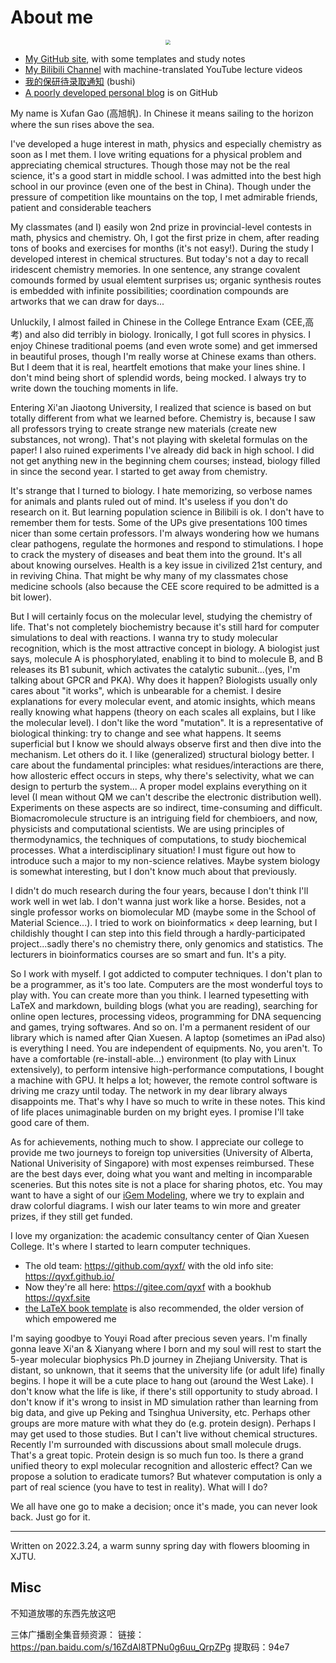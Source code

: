 # About me

<center><img src="https://gitee.com/gxf1212/notes/raw/master/_media/photo.jpg" style="zoom:50%;" /></center>

- [My GitHub site](https://github.com/gxf1212), with some templates and study notes
- [My Bilibili Channel](https://space.bilibili.com/441196634) with machine-translated YouTube lecture videos
- [我的保研待录取通知](/utils/baoyan-doge.md) (bushi)
- [A poorly developed personal blog](https://gxf1212.github.io/) is on GitHub

My name is Xufan Gao (高旭帆). In Chinese it means sailing to the horizon where the sun rises above the sea.

I've developed a huge interest in math, physics and especially chemistry as soon as I met them. I love writing equations for a physical problem and appreciating chemical structures. Though those may not be the real science, it's a good start in middle school. I was admitted into the best high school in our province (even one of the best in China). Though under the pressure of competition like mountains on the top, I met admirable friends, patient and considerable teachers

My classmates (and I) easily won 2nd prize in provincial-level contests in math, physics and chemistry. Oh, I got the first prize in chem, after reading tons of books and exercises for months (it's not easy!). During the study I developed interest in chemical structures. But today's not a day to recall iridescent chemistry memories. In one sentence, any strange covalent comounds formed by usual elemtent surprises us; organic synthesis routes is embedded with infinite possibilities; coordination compounds are artworks that we can draw for days...

Unluckily, I almost failed in Chinese in the College Entrance Exam (CEE,高考) and also did terribly in biology. Ironically, I got full scores in physics. I enjoy Chinese traditional poems (and even wrote some) and get immersed in beautiful proses, though I'm really worse at Chinese exams than others. But I deem that it is real, heartfelt emotions that make your lines shine. I don't mind being short of splendid words, being mocked. I always try to write down the touching moments in life.

Entering Xi'an Jiaotong University, I realized that science is based on but totally different from what we learned before. Chemistry is, because I saw all professors trying to create strange new materials (create new substances, not wrong). That's not playing with skeletal formulas on the paper! I also ruined experiments I've already did back in high school. I did not get anything new in the beginning chem courses; instead, biology filled in since the second year. I started to get away from chemistry.

It's strange that I turned to biology. I hate memorizing, so verbose names for animals and plants ruled out of mind. It's useless if you don't do research on it. But learning population science in Bilibili is ok. I don't have to remember them for tests. Some of the UPs give presentations 100 times nicer than some certain professors. I'm always wondering how we humans clear pathogens, regulate the hormones and respond to stimulations. I hope to crack the mystery of diseases and beat them into the ground. It's all about knowing ourselves. Health is a key issue in civilized 21st century, and in reviving China. That might be why many of my classmates chose medicine schools (also because the CEE score required to be admitted is a bit lower).

But I will certainly focus on the molecular level, studying the chemistry of life. That's not completely biochemistry because it's still hard for computer simulations to deal with reactions. I wanna try to study molecular recognition, which is the most attractive concept in biology. A biologist just says, molecule A is phosphorylated, enabling it to bind to molecule B, and B releases its B1 subunit, which activates the catalytic subunit...(yes, I'm talking about GPCR and PKA). Why does it happen? Biologists usually only cares about "it works", which is unbearable for a chemist. I desire explanations for every molecular event, and atomic insights, which means really knowing what happens (theory on each scales all explains, but I like the molecular level). I don't like the word "mutation". It is a representative of biological thinking: try to change and see what happens. It seems superficial but I know we should always observe first and then dive into the mechanism. Let others do it. I like (generalized) structural biology better. I care about the fundamental principles: what residues/interactions are there, how allosteric effect occurs in steps, why there's selectivity, what we can design to perturb the system... A proper model explains everything on it level (I mean without QM we can't describe the electronic distribution well). Experiments on these aspects are so indirect, time-consuming and difficult. Biomacromolecule structure is an intriguing field for chembioers, and now, physicists and computational scientists. We are using principles of thermodynamics, the techniques of computations, to study biochemical processes. What a interdisciplinary situation! I must figure out how to introduce such a major to my non-science relatives. Maybe system biology is somewhat interesting, but I don't know much about that previously.

I didn't do much research during the four years, because I don't think I'll work well in wet lab. I don't wanna just work like a horse. Besides, not a single professor works on biomolecular MD (maybe some in the School of Material Science...). I tried to work on bioinformatics × deep learning, but I childishly thought I can step into this field through a hardly-participated project...sadly there's no chemistry there, only genomics and statistics. The lecturers in bioinformatics courses are so smart and fun. It's a pity.

So I work with myself. I got addicted to computer techniques. I don't plan to be a programmer, as it's too late. Computers are the most wonderful toys to play with. You can create more than you think. I learned typesetting with LaTeX and markdown, building blogs (what you are reading), searching for online open lectures, processing videos, programming for DNA sequencing and games, trying softwares. And so on. I'm a permanent resident of our library which is named after Qian Xuesen. A laptop (sometimes an iPad also) is everything I need. You are independent of equipments. No, you aren't. To have a comfortable (re-install-able...) environment (to play with Linux extensively), to perform intensive high-performance computations, I bought a machine with GPU. It helps a lot; however, the remote control software is driving me crazy until today. The network in my dear library always disappoints me. That's why I have so much to write in these notes. This kind of life places unimaginable burden on my bright eyes. I promise I'll take good care of them.

As for achievements, nothing much to show. I appreciate our college to provide me two journeys to foreign top universities (University of Alberta, National Univerisity of Singapore) with most expenses reimbursed. These are the best days ever, doing what you want and melting in incomparable sceneries. But this notes site is not a place for sharing photos, etc. You may want to have a sight of our [iGem Modeling](https://2020.igem.org/Team:XJTU-China/Model), where we try to explain and draw colorful diagrams. I wish our later teams to win more and greater prizes, if they still get funded.

I love my organization: the academic consultancy center of Qian Xuesen College. It's where I started to learn computer techniques. 

- The old team: https://github.com/qyxf/ with the old info site: https://qyxf.github.io/
- Now they're all here: https://gitee.com/qyxf with a bookhub https://qyxf.site
- [the LaTeX book template](https://gitee.com/qyxf/qyxf-book) is also recommended, the older version of which empowered me 

I'm saying goodbye to Youyi Road after precious seven years. I'm finally gonna leave Xi'an \& Xianyang where I born and my soul will rest to start the 5-year molecular biophysics Ph.D journey in Zhejiang University. That is distant, so unknown, that it seems that the university life (or adult life) finally begins. I hope it will be a cute place to hang out (around the West Lake). I don't know what the life is like, if there's still opportunity to study abroad. I don't know if it's wrong to insist in MD simulation rather than learning from big data, and give up Peking and Tsinghua University, etc. Perhaps other groups are more mature with what they do (e.g. protein design). Perhaps I may get used to those studies. But I can't live without chemical structures. Recently I'm surrounded with discussions about small molecule drugs. That's a great topic. Protein design is so much fun too. Is there a grand unified theory to expl molecular recognition and allosteric effect? Can we propose a solution to eradicate tumors? But whatever computation is only a part of real science (you have to test in reality). What will I do?

We all have one go to make a decision; once it's made, you can never look back. Just go for it.

---

Written on 2022.3.24, a warm sunny spring day with flowers blooming in XJTU.

## Misc

不知道放哪的东西先放这吧

三体广播剧全集音频资源：
链接：https://pan.baidu.com/s/16ZdAl8TPNu0g6uu_QrpZPg 
提取码：94e7